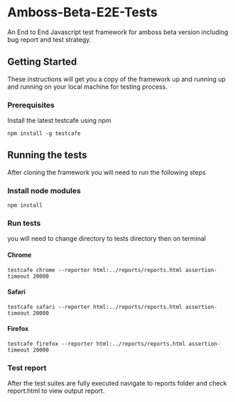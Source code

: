 # Amboss-Beta-E2E-Tests
An End to End Javascript test framework for amboss beta version including bug report and test strategy.
## Getting Started
These instructions will get you a copy of the framework up and running up and running on your local machine for testing process.
### Prerequisites
Install the latest testcafe using npm
```
npm install -g testcafe
```

## Running the tests
After cloning the framework you will need to run the following steps
### Install node modules
```
npm install
```
### Run tests
you will need to change directory to tests directory then on terminal 

#### Chrome
```
testcafe chrome --reporter html:../reports/reports.html assertion-timeout 20000
```
#### Safari
```
testcafe safari --reporter html:../reports/reports.html assertion-timeout 20000
```

#### Firefox
```
testcafe firefox --reporter html:../reports/reports.html assertion-timeout 20000
```

### Test report
After the test suites are fully executed navigate to reports folder and check report.html to view output report.
